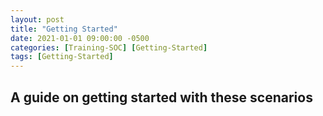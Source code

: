```yaml
---
layout: post
title: "Getting Started"
date: 2021-01-01 09:00:00 -0500
categories: [Training-SOC] [Getting-Started]
tags: [Getting-Started]
---
```

## A guide on getting started with these scenarios

